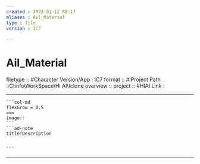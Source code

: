 ```yaml
---
created : 2023-01-12 08:17
aliases : Ail_Material
type : file
version : IC7

---
```


# Ail_Material

filetype :: #Character
Version/App : IC7
format :: #IProject
Path ::Ctinfo\WorkSpace\Hi AI\Iclone
overview ::
project :: #HIAI 
Link :

---

`````col
```col-md
flexGrow = 0.5
===
image::
```
```ad-note
title:Description


```

`````


---

